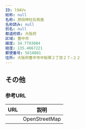 ```yaml
---
ID: l9AVv
総称: null
名称: 原田神社石鳥居
名称読み: null
別名: null
都道府県: 大阪府
区域: 豊中市
緯度: 34.7793084
経度: 135.4667221
郵便番号: 5610881
住所: 大阪府豊中市中桜塚２丁目２７−２２
---
```


## その他

### 参考URL

| URL | 説明          |
| --- | ------------- |
|     | OpenStreetMap |
